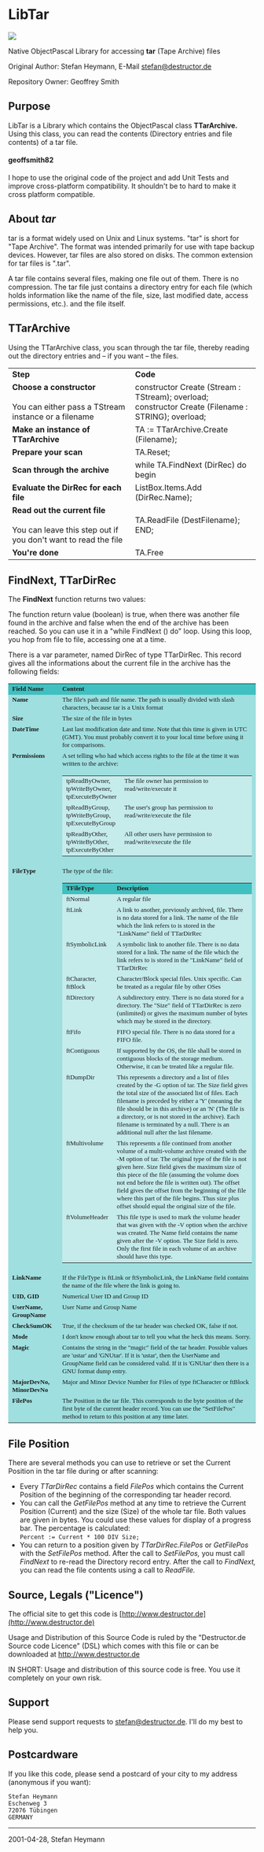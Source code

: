 LibTar
======
![](/Help/taricon.png)

Native ObjectPascal Library for accessing **tar** (Tape Archive) files

Original Author: Stefan Heymann, E-Mail [stefan@destructor.de](mailto:stefan@destructor.de)

Repository Owner: Geoffrey Smith


Purpose
-------

LibTar is a Library which contains the ObjectPascal class **TTarArchive.** Using this class, you can read the contents (Directory entries and file contents) of a tar file.

#### geoffsmith82
I hope to use the original code of the project and add Unit Tests and improve cross-platform compatibility.  It shouldn't be to hard to make it cross platform compatible.

About _tar_
-----------

tar is a format widely used on Unix and Linux systems. "tar" is short for "Tape Archive". The format was intended primarily for use with tape backup devices. However, tar files are also stored on disks. The common extension for tar files is ".tar".

A tar file contains several files, making one file out of them. There is no compression. The tar file just contains a directory entry for each file (which holds information like the name of the file, size, last modified date, access permissions, etc.). and the file itself.

TTarArchive
-----------

Using the TTarArchive class, you scan through the tar file, thereby reading out the directory entries and – if you want – the files.

|     |     |
| --- | --- |
| **Step** | **Code** |
| **Choose a constructor**<br><br>You can either pass a TStream instance or a filename | constructor Create (Stream : TStream);  overload;<br>constructor Create (Filename : STRING); overload; |
| **Make an instance of TTarArchive** | TA := TTarArchive.Create (Filename); |
| **Prepare your scan** | TA.Reset; |
| **Scan through the archive** | while TA.FindNext (DirRec) do begin |
| **Evaluate the DirRec for each file** | ListBox.Items.Add (DirRec.Name); |
| **Read out the current file**<br><br>You can leave this step out if you don't want to read the file | TA.ReadFile (DestFilename);<br>  END; |
| **You're done** | TA.Free |

FindNext, TTarDirRec
--------------------

The **FindNext** function returns two values:

The function return value (boolean) is true, when there was another file found in the archive and false when the end of the archive has been reached. So you can use it in a "while FindNext () do" loop. Using this loop, you hop from file to file, accessing one at a time.

There is a var parameter, named DirRec of type TTarDirRec. This record gives all the informations about the current file in the archive has the following fields:

 <table border="0" cellpadding="3">
    <tr>
      <td bgcolor="#40C0C0" valign="top" align="left"><font face="Verdana" size="2"><b>Field Name</b></font></td>
      <td bgcolor="#40C0C0" valign="top" align="left"><b><font face="Verdana" size="2">Content</font></b></td>
    </tr>
    <tr>
      <td bgcolor="#9FDFDF" valign="top" align="left"><font face="Verdana" size="2"><b>Name</b></font></td>
      <td bgcolor="#9FDFDF" valign="top" align="left"><font face="Verdana" size="2">The file's path and file name. The
        path is usually divided with slash characters, because tar is a Unix format</font></td>
    </tr>
    <tr>
      <td bgcolor="#9FDFDF" valign="top" align="left"><font face="Verdana" size="2"><b>Size</b></font></td>
      <td bgcolor="#9FDFDF" valign="top" align="left"><font face="Verdana" size="2">The size of the file in bytes</font></td>
    </tr>
    <tr>
      <td bgcolor="#9FDFDF" valign="top" align="left"><font face="Verdana" size="2"><b>DateTime</b></font></td>
      <td bgcolor="#9FDFDF" valign="top" align="left"><font face="Verdana" size="2">Last last modification date and time.
        Note that this time is given in UTC (GMT). You must probably convert it to your local
        time before using it for comparisons.</font></td>
    </tr>
    <tr>
      <td bgcolor="#9FDFDF" valign="top" align="left"><font face="Verdana" size="2"><b>Permissions</b></font></td>
      <td bgcolor="#9FDFDF" valign="top" align="left"><font size="2" face="Verdana">A set telling who had which access
        rights to the file at the time it was written to the archive:</font>
        <div align="left">
          <table border="0" cellpadding="3">
            <tr>
              <td valign="top" align="left" bgcolor="#C5EBEB"><font size="2" face="Verdana">tpReadByOwner,<br>
                tpWriteByOwner,<br>
                tpExecuteByOwner</font></td>
              <td valign="top" align="left" bgcolor="#C5EBEB"><font face="Verdana" size="2">The file owner has
                permission to read/write/execute it</font></td>
            </tr>
            <tr>
              <td valign="top" align="left" bgcolor="#C5EBEB"><font size="2" face="Verdana">tpReadByGroup,<br>
 tpWriteByGroup,<br>
                tpExecuteByGroup</font></td>
              <td valign="top" align="left" bgcolor="#C5EBEB"><font face="Verdana" size="2">The user's group has
                permission to read/write/execute the file</font></td>
            </tr>
            <tr>
              <td valign="top" align="left" bgcolor="#C5EBEB"><font size="2" face="Verdana">                     tpReadByOther,<br>
                tpWriteByOther,<br>
                tpExecuteByOther</font></td>
              <td valign="top" align="left" bgcolor="#C5EBEB"><font face="Verdana" size="2">All other users have
                permission to read/write/execute the file</font></td>
            </tr>
          </table>
        </div>
      </td>
    </tr>
    <tr>
      <td bgcolor="#9FDFDF" valign="top" align="left"><font face="Verdana" size="2"><b>FileType</b></font></td>
      <td bgcolor="#9FDFDF" valign="top" align="left"><font size="2" face="Verdana">The type of the file:</font>
        <table border="0" cellpadding="3">
          <tr>
            <td valign="top" align="left" bgcolor="#40C0C0"><font size="2" face="Verdana"><b>TFileType</b></font></td>
            <td valign="top" align="left" bgcolor="#40C0C0"><font size="2" face="Verdana"><b>Description</b></font></td>
          </tr>
          <tr>
            <td valign="top" align="left" bgcolor="#C5EBEB"><font size="2" face="Verdana">ftNormal</font></td>
            <td valign="top" align="left" bgcolor="#C5EBEB"><font size="2" face="Verdana">A regular file</font></td>
          </tr>
          <tr>
            <td valign="top" align="left" bgcolor="#C5EBEB"><font size="2" face="Verdana">ftLink</font></td>
            <td valign="top" align="left" bgcolor="#C5EBEB"><font size="2" face="Verdana">A link to another, previously archived, file. There is no data stored for a
              link. The name of the file which the link refers to is stored in the
              &quot;LinkName&quot; field of TTarDirRec</font></td>
          </tr>
          <tr>
            <td valign="top" align="left" bgcolor="#C5EBEB"><font size="2" face="Verdana">ftSymbolicLink</font></td>
            <td valign="top" align="left" bgcolor="#C5EBEB"><font size="2" face="Verdana">A symbolic link to another file. There is no data stored for a link. The name of
              the file which the link refers to is stored in the &quot;LinkName&quot; field of
              TTarDirRec</font></td>
          </tr>
          <tr>
            <td valign="top" align="left" bgcolor="#C5EBEB"><font size="2" face="Verdana">ftCharacter, ftBlock</font></td>
            <td valign="top" align="left" bgcolor="#C5EBEB"><font size="2" face="Verdana">Character/Block special files. Unix specific. Can be treated as a regular file
              by other OSes</font></td>
          </tr>
          <tr>
            <td valign="top" align="left" bgcolor="#C5EBEB"><font size="2" face="Verdana">ftDirectory</font></td>
            <td valign="top" align="left" bgcolor="#C5EBEB"><font size="2" face="Verdana">A subdirectory entry. There is no data stored for a directory. The
              &quot;Size&quot; field of TTarDirRec is zero (unlimited) or gives the maximum
              number of bytes which may be stored in the directory.</font></td>
          </tr>
          <tr>
            <td valign="top" align="left" bgcolor="#C5EBEB"><font size="2" face="Verdana">ftFifo</font></td>
            <td valign="top" align="left" bgcolor="#C5EBEB"><font size="2" face="Verdana">FIFO special file. There is no data stored for a FIFO file.</font></td>
          </tr>
          <tr>
            <td valign="top" align="left" bgcolor="#C5EBEB"><font size="2" face="Verdana">ftContiguous</font></td>
            <td valign="top" align="left" bgcolor="#C5EBEB"><font size="2" face="Verdana">If supported by the OS, the file shall be stored in contiguous blocks of the
              storage medium. Otherwise, it can be treated like a regular file.</font></td>
          </tr>
          <tr>
            <td valign="top" align="left" bgcolor="#C5EBEB"><font size="2" face="Verdana">ftDumpDir</font></td>
            <td valign="top" align="left" bgcolor="#C5EBEB"><font size="2" face="Verdana">This represents a directory and a list of files created by the -G option of tar.
              The Size field gives the total size of the associated list of files. Each filename
              is preceded by either a 'Y' (meaning the file should be in this archive) or an 'N'
              (The file is a directory, or is not stored in the archive). Each filename is
              terminated by a null. There is an additional null after the last filename.</font></td>
          </tr>
          <tr>
            <td valign="top" align="left" bgcolor="#C5EBEB"><font size="2" face="Verdana">ftMultivolume</font></td>
            <td valign="top" align="left" bgcolor="#C5EBEB"><font size="2" face="Verdana">This represents a file continued from another volume of a multi-volume archive
              created with the -M option of tar. The original type of the file is not given
              here. Size field gives the maximum size of this piece of the file (assuming the
              volume does not end before the file is written out). The offset field gives the
              offset from the beginning of the file where this part of the file begins. Thus
              size plus offset should equal the original size of the file.</font></td>
          </tr>
          <tr>
            <td valign="top" align="left" bgcolor="#C5EBEB"><font size="2" face="Verdana">ftVolumeHeader</font></td>
            <td valign="top" align="left" bgcolor="#C5EBEB"><font size="2" face="Verdana">This file type is used to mark the volume header that was given with
              the -V option when the archive was created. The Name field contains the name given after the
              -V option. The Size field is zero. Only the first file in each volume of an archive should have this type.</font></td>
          </tr>
        </table>
      </td>
    </tr>
    <tr>
      <td bgcolor="#9FDFDF" valign="top" align="left"><font size="2" face="Verdana"><b>LinkName</b></font></td>
      <td bgcolor="#9FDFDF" valign="top" align="left"><font size="2" face="Verdana">If the
        FileType is ftLink or ftSymbolicLink, the LinkName field contains the name of the file
        where the link is going to.</font></td>
    </tr>
    <tr>
      <td bgcolor="#9FDFDF" valign="top" align="left"><font size="2" face="Verdana"><b>UID, GID</b></font></td>
      <td bgcolor="#9FDFDF" valign="top" align="left"><font size="2" face="Verdana">Numerical
        User ID and Group ID</font></td>
    </tr>
    <tr>
      <td bgcolor="#9FDFDF" valign="top" align="left"><font size="2" face="Verdana"><b>UserName,
        GroupName</b></font></td>
      <td bgcolor="#9FDFDF" valign="top" align="left"><font size="2" face="Verdana">User Name
        and Group Name</font></td>
    </tr>
    <tr>
      <td bgcolor="#9FDFDF" valign="top" align="left"><font size="2" face="Verdana"><b>CheckSumOK</b></font></td>
      <td bgcolor="#9FDFDF" valign="top" align="left"><font size="2" face="Verdana">True, if the
        checksum of the tar header was checked OK, false if not.</font></td>
    </tr>
    <tr>
      <td bgcolor="#9FDFDF" valign="top" align="left"><font size="2" face="Verdana"><b>Mode</b></font></td>
      <td bgcolor="#9FDFDF" valign="top" align="left"><font size="2" face="Verdana">I don't know
        enough about tar to tell you what the heck this means. Sorry.</font></td>
    </tr>
    <tr>
      <td bgcolor="#9FDFDF" valign="top" align="left"><font size="2" face="Verdana"><b>Magic</b></font></td>
      <td bgcolor="#9FDFDF" valign="top" align="left"><font size="2" face="Verdana">Contains the
        string in the &quot;magic&quot; field of the tar header. Possible values are 'ustar' and
        'GNUtar'. If it is 'ustar', then the UserName and GroupName field can be considered
        valid. If it is 'GNUtar' then there is a GNU format dump entry.</font></td>
    </tr>
    <tr>
      <td bgcolor="#9FDFDF" valign="top" align="left"><font size="2" face="Verdana"><b>MajorDevNo,
        MinorDevNo</b></font></td>
      <td bgcolor="#9FDFDF" valign="top" align="left"><font size="2" face="Verdana">Major and
        Minor Device Number for Files of type ftCharacter or ftBlock</font></td>
    </tr>
    <tr>
      <td bgcolor="#9FDFDF" valign="top" align="left"><font size="2" face="Verdana"><b>FilePos</b></font></td>
      <td bgcolor="#9FDFDF" valign="top" align="left"><font size="2" face="Verdana">The Position
        in the tar file. This corresponds to the byte position of the first byte of the current
        header record. You can use the &quot;SetFilePos&quot; method to return to this position
        at any time later.</font></td>
    </tr>
  </table>

File Position
-------------

There are several methods you can use to retrieve or set the Current Position in the tar file during or after scanning:

* Every _TTarDirRec_ contains a field _FilePos_ which contains the Current Position of the beginning of the corresponding tar header record.
* You can call the _GetFilePos_ method at any time to retrieve the Current Position (Current) and the size (Size) of the whole tar file. Both values are given in bytes. You could use these values for display of a progress bar. The percentage is calculated:  
    `Percent := Current * 100 DIV Size;`
* You can return to a position given by _TTarDirRec.FilePos_ or _GetFilePos_ with the _SetFilePos_ method. After the call to _SetFilePos,_ you must call _FindNext_ to re-read the Directory record entry. After the call to _FindNext,_ you can read the file contents using a call to _ReadFile._

Source, Legals ("Licence")
--------------------------

The official site to get this code is [http://www.destructor.de](http://www.destructor.de)  
  
Usage and Distribution of this Source Code is ruled by the "Destructor.de Source code Licence" (DSL) which comes with this file or can be downloaded at http://www.destructor.de  
  
IN SHORT: Usage and distribution of this source code is free. You use it completely on your own risk.

Support
-------

Please send support requests to [stefan@destructor.de](mailto:stefan@destructor.de). I'll do my best to help you.

Postcardware
------------

If you like this code, please send a postcard of your city to my address (anonymous if you want):

	Stefan Heymann
	Eschenweg 3
	72076 Tübingen
	GERMANY

* * *

2001-04-28, Stefan Heymann
